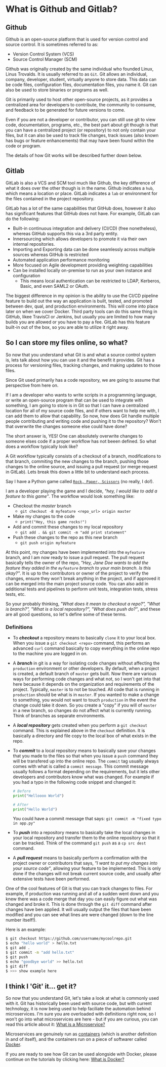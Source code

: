 # What is Github and Gitlab?

## Github
Github is an open-source platform that is used for version control and source control. It is sometimes referred to as:
 - Version Control System (VCS)
 - Source Control Manager (SCM)

 Github was originally created by the same individual who founded Linux, Linus Trovalds. It is usually referred to as `Git`. Git allows an individual, company, developer, student, virtually anyone to store data. This data can be code files, configuration files, documentation files, you name it. Git can also be used to store binaries or programs as well.

 Git is primarily used to host other open-source projects, as it provides a centralized area for developers to contribute, the community to consume, and feedback to be generated for future versions to come.

 Even if you are not a developer or contributor, you can still use git to view code, documentation, programs, etc., the best part about git though is that you can have a centralized project (or repository) to not only contain your files, but it can also be used to track file changes, track issues (also known has bugs or feature enhancements) that may have been found within the code or program. 

 The details of how Git works will be described further down below.

 ## Gitlab

 GitLab is also a VCS and SCM tool much like Github, the key difference of what it does over the other though is in the name. Github indicates a `hub`, which means a location or place. GitLab indicates a `lab` or environment for the files contained in the project repository. 

 GitLab has a lot of the same capabilities that GitHub does, however it also has significant features that GitHub does not have. For example, GitLab can do the following:
  - Built-in continuous integration and delivery (CI/CD) (free nonetheless), whereas GitHub supports this via a 3rd party entity.
  - Innersourcing which allows developers to promote it via their own internal repositories.
  - Importing and Exporting data can be done seamlessly across multiple sources whereas GitHub is restricted
  - Automated application performance monitoring
  - More focused on Agile development providing weighting capabilities
  - Can be installed locally on-premise to run as your own instance and configuration
    - This means local authentication can be restricted to LDAP, Kerberos, Basic, and even SAML2 or OAuth.

The biggest difference in my opinion is the ability to use the CI/CD pipeline feature to build out the way an application is built, tested, and promoted between dev, qual, and production environments. This will come into place later on when we cover Docker. Third party tools can do this same thing in GitHub, likee TravisCI or Jenkins, but usually you are limited to how many builds you are allowed or you have to pay a fee. GitLab has this feature built-in out of the box, so you are able to utilize it right away.

## So I can store my files online, so what?

So now that you understand what Git is and what a source control system is, lets talk about how you can use it and the benefit it provides. Git has a process for versioning files, tracking changes, and making updates to those files.

Since Git used primarily has a code repository, we are going to assume that perspective from here on.

If I am a developer who wants to write scripts in a programming language, or write an open-source program that can be used to integrate with something, I am going to store is in Git so that I can have a centralized location for all of my source code files, and if others want to help me with, I can add them to allow that capability. So now, how does Git handle multiple people contributing and writing code and pushing it to the repository? Won't that overwrite the changes someone else could have done?

The short answer is, YES! One can absolutely overwrite changes to someone elses code if a proper workflow has not beeen defined. So what does a workflow typically look like?

A Git workflow typically consists of a checkout of a branch, modifications to that branch, commiting the new changes to the branch, pushing those changes to the online source, and issuing a pull request (or merge request in GitLab). Lets break this down a little bit to understand each process.

Say I have a Python game called [`Rock, Paper, Scissors`](https://github.com/jbmcfarlin31/python-rock-paper-scissors) (no really, I do!).

I am a developer playing the game and I decide, _"hey, I would like to add a feature to this game"_. The workflow would look something like:
- Checkout the *master* branch
  - `git checkout -B myfeature <repo_url> origin master`
- Make my changes to the code
  - `print("Hey, this game rocks!")`
- Add and commit these changes to my local repository
  - `git add . && git commit -m "add print statement"`
- Push these changes to the repo as this new branch
  - `git push origin myfeature`

At this point, my changes have been implemented into the `myfeature` branch, and I am now ready to issue a pull request. The pull request basically tells the owner of the repo, _"Hey, Jane Doe wants to add the feature they added in the `myfeature` branch to your main branch. Is this okay?"_. It is up to the contributors or owner of the project to verify the changes, ensure they won't break anything in the project, and if approved it can be merged into the main project source code. You can also add in additional tests and pipelines to perform unit tests, integration tests, stress tests, etc.

So your probably thinking, _"What does it mean to checkout a repo?", "What is branch?", "What is a local repository?", "What does push do?"_, and  these are all good questions, so let's define some of these terms.
### Definitions

- To <b>_checkout_</b> a repository means to basically `clone` it to your local box. When you issue a `git checkout <repo>` command, this performs an advanced `curl` command basically to copy everything in the online repo to the machine you are logged in on.

- A <b>_branch_</b> in git is a way for isolating code changes without affecting the `production` environment or other developers. By default, when a project is created, a default branch of `master` gets built. Now there are various ways for performing code changes and what not, so I won't get into that here because it depends on the organization and requirements of the project. Typically, `master` is to not be touched. All code that is running in `production` should be what is in `master`. If you wanted to make a change to something, you would not want to touch `production` in the event the change could take it down. So you create a "copy" if you will of `master` in a new branch, so changes do not affect what is currently running. Think of branches as separate environments.

- A <b>_local repository_</b> gets created when you perform a `git checkout` command. This is explained above in the `checkout` definition. It is basically a directory and file copy to the local box of what exists in the repo.

- To <b>_commit_</b> to a local repository means to basically save your changes that you made to the files so that when you issue a `push` command they will be transfered up into the online repo. The `commit` tag usually always comes with what is called a `commit message`. This commit message usually follows a format depending on the requirements, but it lets other developers and contributors know what was changed. For example if you had a typo in the following code snippet and changed it:
  ```python
  # Before
  print("Helloooo World")

  # After
  print("Hello World")
  ```
  You could have a commit message that says:
  `git commit -m "fixed typo in app.py"`

- To <b>_push_</b> into a repository means to basically take the local changes in your local repository and transfer them to the online repository so that it can be tracked. Think of the command `git push` as a `cp src dest` command.

- A <b>_pull request_</b> means to basically perform a confirmation with the project owner or contributors that says, _"I want to put my changes into your source code"_, allowing your feature to be implemented. This is only done if the changes will not break current source code, and usually after extensive tests have been performed.

One of the cool features of Git is that you can track changes to files. For example, if production was running and all of a sudden went down and you knew there was a code merge that day you can easily figure out what was changed and broke it. This is done through the `git diff` command after changes have ben applied. It will usually output the files that have been modified and you can see what lines are were changed (down to the line number itself!).

Here is an example:
```bash
$ git checkout https://github.com/username/mycoolrepo.git
$ echo "hello world" > hello.txt
$ git add .
$ git commit -m "add hello.txt"
$ git push
$ echo "goodbye world" >> hello.txt
$ git diff
$ >>> show example here
```

## I think I 'Git' it... get it?

So now that you understand Git, let's take a look at what is commonly used with it. Git has historically been used with source code, but with current technology, it is now being used to help faciliate the automation behind microservices. I'm sure you are overloaded with definitions right now, so I won't go into what microservices are here - but if you are curious, you can read this article about it: [What is a Microservice?](https://microservices.io/)

Microservices are genuinely run as [containers](https://www.docker.com/resources/what-container) (which is another definition in and of itself), and the containers run on a piece of softwarer called [Docker](https://www.docker.com/). 

If you are ready to see how Git can be used alongside with Docker, please continue on the tutorials by clicking here: [What is Docker?](https://github.com/jbmcfarlin31/git-and-docker-tutorial/blob/master/what-is-docker.md)
